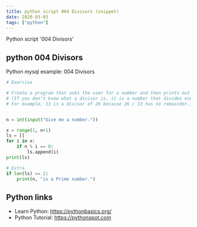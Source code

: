 ```yaml
---
title: python script 004 Divisors (snippet)
date: 2020-03-03
tags: ["python"]
---
```

Python script '004 Divisors'


## python 004 Divisors

Python mysql example: 004 Divisors

```python
# Exercise

# Create a program that asks the user for a number and then prints out a list of all the divisors of that number.
# (If you don’t know what a divisor is, it is a number that divides evenly into another number.
# For example, 13 is a divisor of 26 because 26 / 13 has no remainder.)


n = int(input("Give me a number."))

x = range(1, n+1)
ls = []
for i in x:
    if n % i == 0:
        ls.append(i)
print(ls)

# Extra
if len(ls) == 2:
    print(n, "is a Prime number.")


```

## Python links

- Learn Python: https://pythonbasics.org/
- Python Tutorial: https://pythonspot.com
